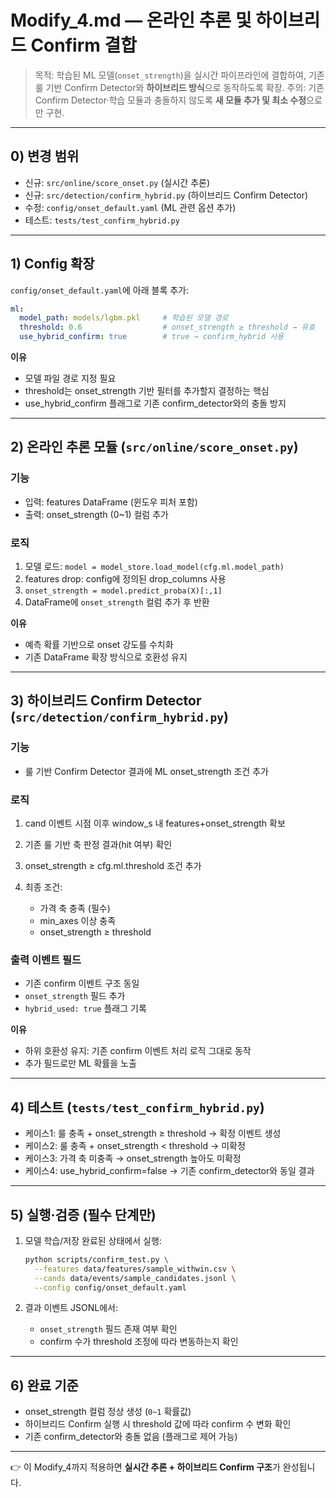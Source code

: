 # Modify\_4.md — 온라인 추론 및 하이브리드 Confirm 결합

> 목적: 학습된 ML 모델(`onset_strength`)을 실시간 파이프라인에 결합하여, 기존 룰 기반 Confirm Detector와 **하이브리드 방식**으로 동작하도록 확장.
> 주의: 기존 Confirm Detector·학습 모듈과 충돌하지 않도록 **새 모듈 추가 및 최소 수정**으로만 구현.

---

## 0) 변경 범위

* 신규: `src/online/score_onset.py` (실시간 추론)
* 신규: `src/detection/confirm_hybrid.py` (하이브리드 Confirm Detector)
* 수정: `config/onset_default.yaml` (ML 관련 옵션 추가)
* 테스트: `tests/test_confirm_hybrid.py`

---

## 1) Config 확장

`config/onset_default.yaml`에 아래 블록 추가:

```yaml
ml:
  model_path: models/lgbm.pkl     # 학습된 모델 경로
  threshold: 0.6                  # onset_strength ≥ threshold → 유효
  use_hybrid_confirm: true        # true → confirm_hybrid 사용
```

**이유**

* 모델 파일 경로 지정 필요
* threshold는 onset\_strength 기반 필터를 추가할지 결정하는 핵심
* use\_hybrid\_confirm 플래그로 기존 confirm\_detector와의 충돌 방지

---

## 2) 온라인 추론 모듈 (`src/online/score_onset.py`)

### 기능

* 입력: features DataFrame (윈도우 피처 포함)
* 출력: onset\_strength (0\~1) 컬럼 추가

### 로직

1. 모델 로드: `model = model_store.load_model(cfg.ml.model_path)`
2. features drop: config에 정의된 drop\_columns 사용
3. `onset_strength = model.predict_proba(X)[:,1]`
4. DataFrame에 `onset_strength` 컬럼 추가 후 반환

**이유**

* 예측 확률 기반으로 onset 강도를 수치화
* 기존 DataFrame 확장 방식으로 호환성 유지

---

## 3) 하이브리드 Confirm Detector (`src/detection/confirm_hybrid.py`)

### 기능

* 룰 기반 Confirm Detector 결과에 ML onset\_strength 조건 추가

### 로직

1. cand 이벤트 시점 이후 window\_s 내 features+onset\_strength 확보
2. 기존 룰 기반 축 판정 결과(hit 여부) 확인
3. onset\_strength ≥ cfg.ml.threshold 조건 추가
4. 최종 조건:

   * 가격 축 충족 (필수)
   * min\_axes 이상 충족
   * onset\_strength ≥ threshold

### 출력 이벤트 필드

* 기존 confirm 이벤트 구조 동일
* `onset_strength` 필드 추가
* `hybrid_used: true` 플래그 기록

**이유**

* 하위 호환성 유지: 기존 confirm 이벤트 처리 로직 그대로 동작
* 추가 필드로만 ML 확률을 노출

---

## 4) 테스트 (`tests/test_confirm_hybrid.py`)

* 케이스1: 룰 충족 + onset\_strength ≥ threshold → 확정 이벤트 생성
* 케이스2: 룰 충족 + onset\_strength < threshold → 미확정
* 케이스3: 가격 축 미충족 → onset\_strength 높아도 미확정
* 케이스4: use\_hybrid\_confirm=false → 기존 confirm\_detector와 동일 결과

---

## 5) 실행·검증 (필수 단계만)

1. 모델 학습/저장 완료된 상태에서 실행:

   ```bash
   python scripts/confirm_test.py \
     --features data/features/sample_withwin.csv \
     --cands data/events/sample_candidates.jsonl \
     --config config/onset_default.yaml
   ```
2. 결과 이벤트 JSONL에서:

   * `onset_strength` 필드 존재 여부 확인
   * confirm 수가 threshold 조정에 따라 변동하는지 확인

---

## 6) 완료 기준

* onset\_strength 컬럼 정상 생성 (`0~1` 확률값)
* 하이브리드 Confirm 실행 시 threshold 값에 따라 confirm 수 변화 확인
* 기존 confirm\_detector와 충돌 없음 (플래그로 제어 가능)

---

👉 이 Modify\_4까지 적용하면 **실시간 추론 + 하이브리드 Confirm 구조**가 완성됩니다.
